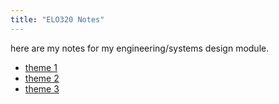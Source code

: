 ```yaml
---
title: "ELO320 Notes"
---
```


here are my notes for my engineering/systems design module.

- [theme 1](theme1.md)
- [theme 2](theme2.md)
- [theme 3](theme3.md)
